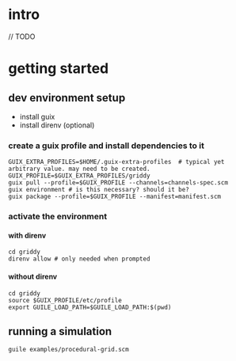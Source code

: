 # intro
// TODO

# getting started
## dev environment setup
- install guix
- install direnv (optional)
### create a guix profile and install dependencies to it
```shell
GUIX_EXTRA_PROFILES=$HOME/.guix-extra-profiles  # typical yet arbitrary value. may need to be created.
GUIX_PROFILE=$GUIX_EXTRA_PROFILES/griddy
guix pull --profile=$GUIX_PROFILE --channels=channels-spec.scm
guix environment # is this necessary? should it be?
guix package --profile=$GUIX_PROFILE --manifest=manifest.scm
```
### activate the environment
#### with direnv
```shell
cd griddy
direnv allow # only needed when prompted
```
#### without direnv
```shell
cd griddy
source $GUIX_PROFILE/etc/profile
export GUILE_LOAD_PATH=$GUILE_LOAD_PATH:$(pwd)
```

## running a simulation
```shell
guile examples/procedural-grid.scm
```
